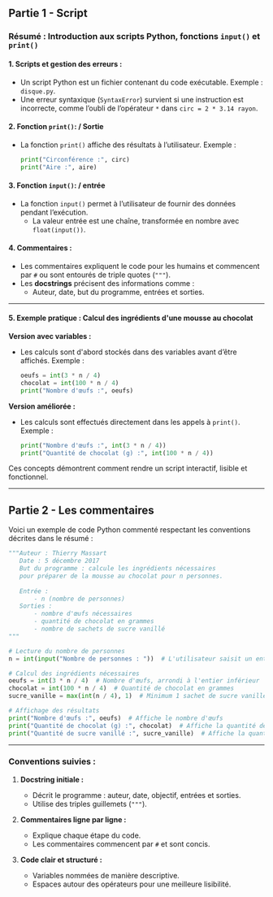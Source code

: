 


## Partie 1 - Script

### Résumé : Introduction aux scripts Python, fonctions `input()` et `print()`

#### 1. **Scripts et gestion des erreurs :**

- Un script Python est un fichier contenant du code exécutable. Exemple : `disque.py`.
- Une erreur syntaxique (`SyntaxError`) survient si une instruction est incorrecte, comme l’oubli de l’opérateur `*` dans `circ = 2 * 3.14 rayon`.

#### 2. **Fonction `print()`:** / Sortie

- La fonction `print()` affiche des résultats à l’utilisateur. Exemple :
    
    ```python
    print("Circonférence :", circ)
    print("Aire :", aire)
    ```
    

#### 3. **Fonction `input()`:** / entrée

- La fonction `input()` permet à l’utilisateur de fournir des données pendant l’exécution.
    - La valeur entrée est une chaîne, transformée en nombre avec `float(input())`.

#### 4. **Commentaires :**

- Les commentaires expliquent le code pour les humains et commencent par `#` ou sont entourés de triple quotes (`"""`).
- Les **docstrings** précisent des informations comme :
    - Auteur, date, but du programme, entrées et sorties.

---

#### 5. **Exemple pratique : Calcul des ingrédients d'une mousse au chocolat**

**Version avec variables :**

- Les calculs sont d'abord stockés dans des variables avant d’être affichés. Exemple :
    
    ```python
    oeufs = int(3 * n / 4)  
    chocolat = int(100 * n / 4)  
    print("Nombre d'œufs :", oeufs)
    ```
    

**Version améliorée :**

- Les calculs sont effectués directement dans les appels à `print()`. Exemple :
    
    ```python
    print("Nombre d'œufs :", int(3 * n / 4))
    print("Quantité de chocolat (g) :", int(100 * n / 4))
    ```
    

Ces concepts démontrent comment rendre un script interactif, lisible et fonctionnel.


-----



## Partie 2 - Les commentaires

Voici un exemple de code Python commenté respectant les conventions décrites dans le résumé :

```python
"""Auteur : Thierry Massart
   Date : 5 décembre 2017
   But du programme : calcule les ingrédients nécessaires
   pour préparer de la mousse au chocolat pour n personnes.
   
   Entrée :
       - n (nombre de personnes)
   Sorties :
       - nombre d'œufs nécessaires
       - quantité de chocolat en grammes
       - nombre de sachets de sucre vanillé
"""

# Lecture du nombre de personnes
n = int(input("Nombre de personnes : "))  # L'utilisateur saisit un entier pour le nombre de personnes

# Calcul des ingrédients nécessaires
oeufs = int(3 * n / 4)  # Nombre d'œufs, arrondi à l'entier inférieur
chocolat = int(100 * n / 4)  # Quantité de chocolat en grammes
sucre_vanille = max(int(n / 4), 1)  # Minimum 1 sachet de sucre vanillé

# Affichage des résultats
print("Nombre d'œufs :", oeufs)  # Affiche le nombre d'œufs
print("Quantité de chocolat (g) :", chocolat)  # Affiche la quantité de chocolat
print("Quantité de sucre vanillé :", sucre_vanille)  # Affiche la quantité de sucre vanillé
```

---

### Conventions suivies :

1. **Docstring initiale :**
    
    - Décrit le programme : auteur, date, objectif, entrées et sorties.
    - Utilise des triples guillemets (`"""`).
2. **Commentaires ligne par ligne :**
    
    - Explique chaque étape du code.
    - Les commentaires commencent par `#` et sont concis.
3. **Code clair et structuré :**
    
    - Variables nommées de manière descriptive.
    - Espaces autour des opérateurs pour une meilleure lisibilité.
    